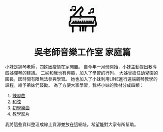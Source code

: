 ﻿<p align="center">
<img src="assets/img/ett_compact_logo.svg" width="100" float="center"/>
<h1 align="center">吳老師音樂工作室 家庭篇</h1>
</p>


小妹是鋼琴老師，四姊因疫情在家閒置。
自今年一月份開始，小妹主動提出教導四姊彈琴的建議。
二姊和我也有興趣，加入了學習的行列。
大姊曾擔任幼兒園的園長，因時間有限無法參與學習。
她也加入了小妹利用LINE進行遠端鋼琴教學的課程，給予弟妹們鼓勵。
為了方便大家學習，我將小妹的教材分成四類：
1. [練習曲](Practices/Practice)
2. [和弦](Cords/Cords)
3. [初學樂曲](Beginner/Beginner)
4. [教學影片](Tutor/Tutor)

我將這些資料整理成線上資源並放在這網址，希望能對大家有所幫助。

